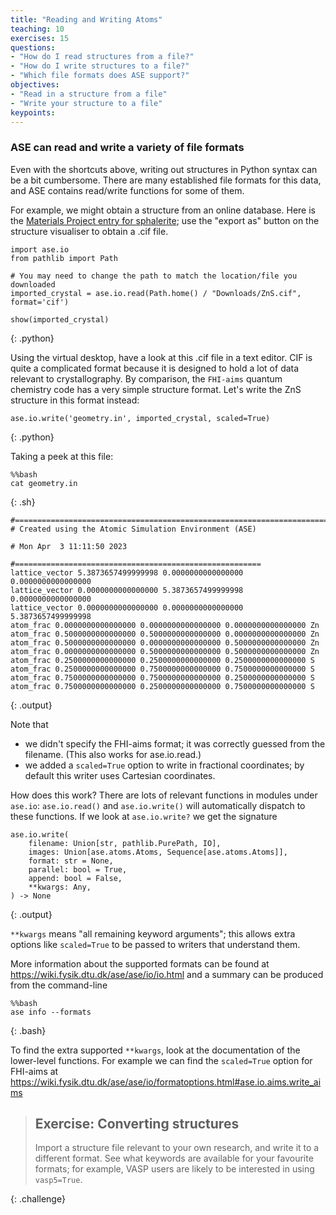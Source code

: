 ```yaml
---
title: "Reading and Writing Atoms"
teaching: 10
exercises: 15
questions:
- "How do I read structures from a file?"
- "How do I write structures to a file?"
- "Which file formats does ASE support?"
objectives:
- "Read in a structure from a file"
- "Write your structure to a file"
keypoints:
---
```


### ASE can read and write a variety of file formats

Even with the shortcuts above, writing out structures in Python syntax can be a bit cumbersome. There are many established file formats for this data, and ASE contains read/write functions for some of them.

For example, we might obtain a structure from an online database. Here is the [Materials Project entry for sphalerite](https://materialsproject.org/materials/mp-10695); use the "export as" button on the structure visualiser to obtain a .cif file.

~~~
import ase.io
from pathlib import Path

# You may need to change the path to match the location/file you downloaded
imported_crystal = ase.io.read(Path.home() / "Downloads/ZnS.cif", format='cif')

show(imported_crystal)
~~~
{: .python}

Using the virtual desktop, have a look at this .cif file in a text editor. CIF is quite a complicated format because it is designed to hold a lot of data relevant to crystallography. By comparison, the `FHI-aims` quantum chemistry code has a very simple structure format. Let's write the ZnS structure in this format instead:

~~~
ase.io.write('geometry.in', imported_crystal, scaled=True)
~~~
{: .python}

Taking a peek at this file:

~~~
%%bash
cat geometry.in
~~~
{: .sh}

~~~
#===============================================================================
# Created using the Atomic Simulation Environment (ASE)

# Mon Apr  3 11:11:50 2023

#=======================================================
lattice_vector 5.3873657499999998 0.0000000000000000 0.0000000000000000 
lattice_vector 0.0000000000000000 5.3873657499999998 0.0000000000000000 
lattice_vector 0.0000000000000000 0.0000000000000000 5.3873657499999998 
atom_frac 0.0000000000000000 0.0000000000000000 0.0000000000000000 Zn
atom_frac 0.5000000000000000 0.5000000000000000 0.0000000000000000 Zn
atom_frac 0.5000000000000000 0.0000000000000000 0.5000000000000000 Zn
atom_frac 0.0000000000000000 0.5000000000000000 0.5000000000000000 Zn
atom_frac 0.2500000000000000 0.2500000000000000 0.2500000000000000 S
atom_frac 0.2500000000000000 0.7500000000000000 0.7500000000000000 S
atom_frac 0.7500000000000000 0.7500000000000000 0.2500000000000000 S
atom_frac 0.7500000000000000 0.2500000000000000 0.7500000000000000 S
~~~
{: .output}

Note that
- we didn't specify the FHI-aims format; it was correctly guessed from the filename. (This also works for ase.io.read.)
- we added a `scaled=True` option to write in fractional coordinates; by default this writer uses Cartesian coordinates.

How does this work? There are lots of relevant functions in modules under `ase.io`: `ase.io.read()` and `ase.io.write()` will automatically dispatch to these functions. If we look at `ase.io.write?` we get the signature

~~~
ase.io.write(
    filename: Union[str, pathlib.PurePath, IO],
    images: Union[ase.atoms.Atoms, Sequence[ase.atoms.Atoms]],
    format: str = None,
    parallel: bool = True,
    append: bool = False,
    **kwargs: Any,
) -> None
~~~
{: .output}

`**kwargs` means "all remaining keyword arguments"; this allows extra options like `scaled=True` to be passed to writers that understand them.

More information about the supported formats can be found at https://wiki.fysik.dtu.dk/ase/ase/io/io.html and a summary can be produced from the command-line 

~~~
%%bash
ase info --formats
~~~
{: .bash}

To find the extra supported `**kwargs`, look at the documentation of the lower-level functions. For example we can find the `scaled=True` option for FHI-aims at https://wiki.fysik.dtu.dk/ase/ase/io/formatoptions.html#ase.io.aims.write_aims

> ## Exercise: Converting structures
> Import a structure file relevant to your own research, 
> and write it to a different format. See what keywords 
> are available for your favourite formats; for example, 
> VASP users are likely to be interested in using  
> `vasp5=True`.
>
{: .challenge}